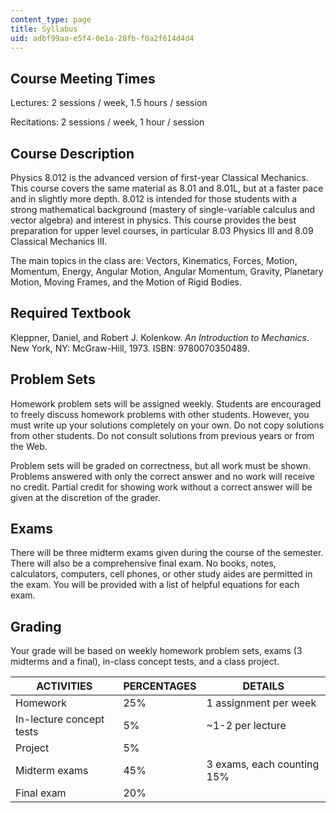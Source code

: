 ```yaml
---
content_type: page
title: Syllabus
uid: adbf99aa-e5f4-0e1a-28fb-f0a2f614d4d4
---
```


Course Meeting Times
--------------------

Lectures: 2 sessions / week, 1.5 hours / session

Recitations: 2 sessions / week, 1 hour / session

Course Description
------------------

Physics 8.012 is the advanced version of first-year Classical Mechanics. This course covers the same material as 8.01 and 8.01L, but at a faster pace and in slightly more depth. 8.012 is intended for those students with a strong mathematical background (mastery of single-variable calculus and vector algebra) and interest in physics. This course provides the best preparation for upper level courses, in particular 8.03 Physics III and 8.09 Classical Mechanics III.

The main topics in the class are: Vectors, Kinematics, Forces, Motion, Momentum, Energy, Angular Motion, Angular Momentum, Gravity, Planetary Motion, Moving Frames, and the Motion of Rigid Bodies.

Required Textbook
-----------------

Kleppner, Daniel, and Robert J. Kolenkow. _An Introduction to Mechanics_. New York, NY: McGraw-Hill, 1973. ISBN: 9780070350489.

Problem Sets
------------

Homework problem sets will be assigned weekly. Students are encouraged to freely discuss homework problems with other students. However, you must write up your solutions completely on your own. Do not copy solutions from other students. Do not consult solutions from previous years or from the Web.

Problem sets will be graded on correctness, but all work must be shown. Problems answered with only the correct answer and no work will receive no credit. Partial credit for showing work without a correct answer will be given at the discretion of the grader.

Exams
-----

There will be three midterm exams given during the course of the semester. There will also be a comprehensive final exam. No books, notes, calculators, computers, cell phones, or other study aides are permitted in the exam. You will be provided with a list of helpful equations for each exam.

Grading
-------

Your grade will be based on weekly homework problem sets, exams (3 midterms and a final), in-class concept tests, and a class project.

| ACTIVITIES | PERCENTAGES | DETAILS |
| --- | --- | --- |
| Homework | 25% | 1 assignment per week |
| In-lecture concept tests | 5% | ~1-2 per lecture |
| Project | 5% | &nbsp; |
| Midterm exams | 45% | 3 exams, each counting 15% |
| Final exam | 20% |